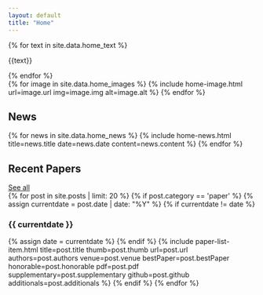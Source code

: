 ```yaml
---
layout: default
title: "Home"
---
```

<div class="main-wrap">
  <div class="text">
    {% for text in site.data.home_text %}
      <p class="home-display">{{text}}</p>
    {% endfor %}
  </div>
  <div class="image-grid">
    {% for image in site.data.home_images %}
       {% include home-image.html url=image.url img=image.img alt=image.alt %}
    {% endfor %}
  </div>
</div>

<div class="posts-wrap">
  <div class="title-wrap">
    <h2>News</h2>
  </div>
  {% for news in site.data.home_news %}
    {% include home-news.html title=news.title date=news.date content=news.content %}
  {% endfor %}
</div>

<div class="posts-wrap">
  <div class="title-wrap">
    <h2>Recent Papers</h2>
    <a href="/papers/">See all</a>
  </div>
  {% for post in site.posts | limit: 20 %}
    {% if post.category == 'paper' %}
      {% assign currentdate = post.date | date: "%Y" %}
      {% if currentdate != date %}
        <h3 class="post-cat-title" id="y{{currentdate}}">{{ currentdate }}</h3>
        {% assign date = currentdate %}
      {% endif %}
        {% include paper-list-item.html
          title=post.title
          thumb=post.thumb
          url=post.url
          authors=post.authors
          venue=post.venue
          bestPaper=post.bestPaper
          honorable=post.honorable
          pdf=post.pdf
          supplementary=post.supplementary
          github=post.github
          additionals=post.additionals
        %}
    {% endif %}
  {% endfor %}
</div>
